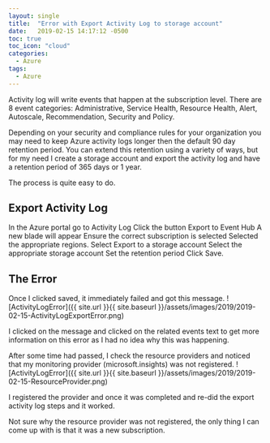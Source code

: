 ```yaml
---
layout: single
title:  "Error with Export Activity Log to storage account"
date:   2019-02-15 14:17:12 -0500
toc: true
toc_icon: "cloud"
categories:
  - Azure
tags:
  - Azure
---
```


Activity log will write events that happen at the subscription level. There are 8 event categories: Administrative, Service Health, Resource Health, Alert, Autoscale, Recommendation, Security and Policy.

Depending on your security and compliance rules for your organization you may need to keep Azure activity logs longer then the default 90 day retention period. You can extend this retention using a variety of ways, but for my need I create a storage account and export the activity log and have a retention  period of 365 days or 1 year.

The process is quite easy to do.

## Export Activity Log
In the Azure portal go to Activity Log
Click the button Export to Event Hub
A new blade will appear
Ensure the correct subscription is selected
Selected the appropriate regions.
Select Export to a storage account
Select the appropriate storage account
Set the retention period
Click Save.

## The Error
Once I clicked saved, it immediately failed and got this message.
![ActivityLogError]({{ site.url }}{{ site.baseurl }}/assets/images/2019/2019-02-15-ActivityLogExportError.png)

I clicked on the message and clicked on the related events text to get more information on this error as I had no idea why this was happening.

After some time had passed, I check the resource providers and noticed that my monitoring provider (microsoft.insights) was not registered.
![ActivityLogError]({{ site.url }}{{ site.baseurl }}/assets/images/2019/2019-02-15-ResourceProvider.png)

I registered the provider and once it was completed and re-did the export activity log steps and it worked.

Not sure why the resource provider was not registered, the only thing I can come up with is that it was a new subscription.